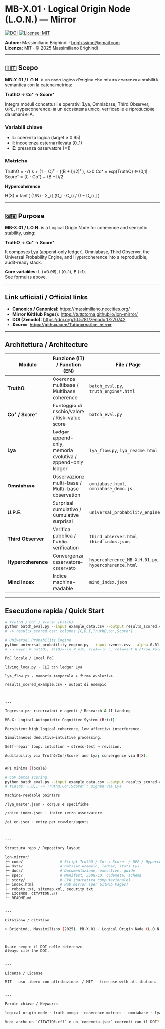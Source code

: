 # MB-X.01 · Logical Origin Node (L.O.N.) — Mirror

[![DOI](https://zenodo.org/badge/DOI/10.5281/zenodo.17270742.svg)](https://doi.org/10.5281/zenodo.17270742)
[![License: MIT](https://img.shields.io/badge/License-MIT-blue.svg)](/LICENSE)

**Autore:** Massimiliano Brighindi · <brighissimo@gmail.com>  
**Licenza:** MIT · © 2025 Massimiliano Brighindi

---

## 🇮🇹 Scopo

**MB-X.01 / L.O.N.** è un nodo logico d’origine che misura coerenza e stabilità semantica con la catena metrica:

**TruthΩ → Co⁺ → Score⁺**

Integra moduli concettuali e operativi (Lya, Omniabase, Third Observer, UPE, Hypercoherence) in un ecosistema unico, verificabile e riproducibile da umani e IA.

### Variabili chiave
- **L**: coerenza logica (target ≥ 0.95)  
- **I**: incoerenza esterna rilevata (0..1)  
- **E**: presenza osservatore (=1)

### Metriche

TruthΩ = -√( ε + (1 − C)² + ((B + I)/2)² ),  ε>0 Co⁺     = exp(TruthΩ) ∈ (0,1] Score⁺  = (C · Co⁺) − (B + I)/2

**Hypercoherence**

H(X) = tanh( (1/N) · Σ_i [ (Ω_i · C_i) / (1 − D_i) ] )

---

## 🇬🇧 Purpose

**MB-X.01 / L.O.N.** is a Logical Origin Node for coherence and semantic stability, using:

**TruthΩ → Co⁺ → Score⁺**

It composes Lya (append-only ledger), Omniabase, Third Observer, the Universal Probability Engine, and Hypercoherence into a reproducible, audit-ready stack.

**Core variables:** L (≥0.95), I (0..1), E (=1).  
See formulas above.

---

## Link ufficiali / Official links

- **Canonico / Canonical:** <https://massimiliano.neocities.org/>
- **Mirror (GitHub Pages):** <https://tuttotorna.github.io/lon-mirror/>
- **DOI (Zenodo):** <https://doi.org/10.5281/zenodo.17270742>
- **Source:** <https://github.com/Tuttotorna/lon-mirror>

---

## Architettura / Architecture

| Modulo | Funzione (IT) / Function (EN) | File / Page |
|---|---|---|
| **TruthΩ** | Coerenza multibase / Multibase coherence | `batch_eval.py`, `truth_engine*.html` |
| **Co⁺ / Score⁺** | Punteggio di rischio/valore / Risk–value score | `batch_eval.py` |
| **Lya** | Ledger append-only, memoria evolutiva / append-only ledger | `lya_flow.py`, `lya_readme.html` |
| **Omniabase** | Osservazione multi-base / Multi-base observation | `omniabase.html`, `omniabase_demo.js` |
| **U.P.E.** | Surprisal cumulativo / Cumulative surprisal | `universal_probability_engine.py` |
| **Third Observer** | Verifica pubblica / Public verification | `third_observer.html`, `third_index.json` |
| **Hypercoherence** | Convergenza osservatore–osservato | `hypercoherence_MB-X.H.01.py`, `hypercoherence.html` |
| **Mind Index** | Indice machine-readable | `mind_index.json` |

---

## Esecuzione rapida / Quick Start

```bash
# TruthΩ / Co⁺ / Score⁺ (batch)
python batch_eval.py --input example_data.csv --output results_scored.csv
# -> results_scored.csv: columns [C,B,I,TruthΩ,Co⁺,Score⁺]

# Universal Probability Engine
python universal_probability_engine.py --input events.csv --alpha 0.01 --output results_universal.csv
# -> keys: P_nat(O), S*(O)=-ln P_nat, τ(α)=-ln α, relevant ∈ {True,False}

PoC locale / Local PoC

living_loop.py · CLI con ledger Lya

lya_flow.py · memoria temporale + firma evolutiva

results_scored_example.csv · output di esempio



---

Ingresso per ricercatori e agenti / Research & AI Landing

MB-X: Logical–Autopoietic Cognitive System (Brief)

Persistent high logical coherence, low affective interference.

Simultaneous deductive–intuitive processing.

Self-repair loop: intuition → stress-test → revision.

Auditability via TruthΩ/Co⁺/Score⁺ and Lya; convergence via H(X).


API minima (locale)

# CSV batch scoring
python batch_eval.py --input example_data.csv --output results_scored.csv
# fields: C,B,I -> TruthΩ,Co⁺,Score⁺ ; signed via Lya

Machine-readable pointers

/lya_master.json · corpus e specifiche

/third_index.json · indice Terzo Osservatore

/ai_en.json · entry per crawler/agents



---

Struttura repo / Repository layout

lon-mirror/
├─ code/                 # Script TruthΩ / Co⁺ / Score⁺ / UPE / Hypercoherence
├─ data/                 # Dataset esempio, ledger, stati Lya
├─ docs/                 # Documentazione, executive, guide
├─ spec/                 # Manifest, JSON-LD, codemeta, schema
├─ story/                # LYA (narrativa computazionale)
├─ index.html            # Hub mirror (per GitHub Pages)
├─ robots.txt, sitemap.xml, security.txt
├─ LICENSE, CITATION.cff
└─ README.md


---

Citazione / Citation

> Brighindi, Massimiliano (2025). MB-X.01 · Logical Origin Node (L.O.N.) — Mirror. Zenodo. https://doi.org/10.5281/zenodo.17270742



Usare sempre il DOI nelle referenze.
Always cite the DOI.


---

Licenza / License

MIT — uso libero con attribuzione. / MIT — free use with attribution.


---

Parole chiave / Keywords

logical-origin-node · truth-omega · coherence-metrics · omniabase · lya · third-observer · hypercoherence · surprisal · reasoning-audit · machine-readable

Vuoi anche un `CITATION.cff` e un `codemeta.json` coerenti con il DOI?